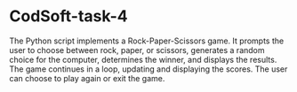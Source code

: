 # CodSoft-task-4
The Python script implements a Rock-Paper-Scissors game. It prompts the user to choose between rock, paper, or scissors, generates a random choice for the computer, determines the winner, and displays the results. The game continues in a loop, updating and displaying the scores. The user can choose to play again or exit the game.
